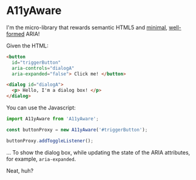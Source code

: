 
# A11yAware

I'm the micro-library that rewards semantic HTML5 and [minimal][rule1], [well-formed][conform] ARIA!

Given the HTML:

```html
<button
  id="triggerButton"
  aria-controls="dialogA"
  aria-expanded="false"> Click me! </button>

<dialog id="dialogA">
  <p> Hello, I'm a dialog box! </p>
</dialog>
```

You can use the Javascript:

```js
import A11yAware from 'A11yAware';

const buttonProxy = new A11yAware('#triggerButton');

buttonProxy.addToggleListener();
```

… To show the dialog box, while updating the state of the ARIA attributes, for example, `aria-expanded`.

Neat, huh?

[rule1]: https://www.w3.org/TR/using-aria/#rule1
  "First rule of ARIA - Don't use ARIA!"
[guide]: https://www.w3.org/TR/html-aria/#author-guidance-to-avoid-incorrect-use-of-aria
[conform]: https://www.w3.org/TR/html-aria/#docconformance
  "ARIA in HTML: Document conformance…"
[aria 1.2]: https://www.w3.org/TR/wai-aria-1.2/
[pen]: https://codepen.io/nfreear/pen/VwoeGpx
[accname]: https://github.com/google/accessible-name
[dom-accessibility-api]: https://github.com/eps1lon/dom-accessibility-api
